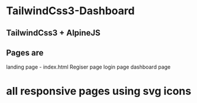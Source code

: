 # TailwindCss3-Dashboard

## TailwindCss3 + AlpineJS

## Pages are

landing page - index.html
Regiser page
login page
dashboard page

# all responsive pages using svg icons
